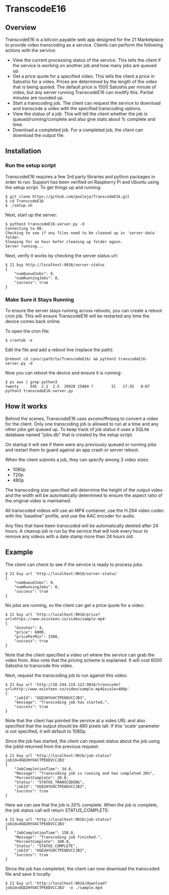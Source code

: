 # TranscodeE16

## Overview
TranscodeE16 is a bitcoin payable web app designed for the 21 Marketplace to provide video transcoding as a service.  Clients can perform the following actions with the service:

* View the current processing status of the service.  This tells the client if the service is working on another job and how many jobs are queued up.
* Get a price quote for a specified video.  This tells the client a price in Satoshis for a video.  Prices are determined by the length of the video that is being quoted.  The default price is 1500 Satoshis per minute of video, but any server running TranscodeE16 can modify this.  Partial minutes are rounded up.
* Start a transcoding job.  The client can request the service to download and transcode a video with the specified transcoding options.
* View the status of a job.  This will tell the client whether the job is queued/running/complete and also give stats about % complete and time.
* Download a completed job.  For a completed job, the client can download the output file.

## Installation
### Run the setup script
TranscodeE16 requires a few 3rd party libraries and python packages in order to run.  Support has been verified on Raspberry Pi and Ubuntu using the setup script.  To get things up and running:

```
$ git clone https://github.com/pooleja/TranscodeE16.git
$ cd TranscodeE16
$ ./setup.sh
```

Next, start up the server:
```
$ python3 transcodeE16-server.py -d
Connecting to DB.
Checking to see if any files need to be cleaned up in 'server-data' folder.
Sleeping for an hour befor cleaning up folder again.
Server running...
```

Next, verify it works by checking the server status url:
```
$ 21 buy http://localhost:9016/server-status
{
    "numQueudJobs": 0,
    "numRunningJobs": 0,
    "success": true
}
```
### Make Sure it Stays Running
To ensure the server stays running across reboots, you can create a reboot cron job.  This will ensure TranscodeE16 will be restarted any time the device comes back online.

To open the cron file:
```
$ crontab -e
```

Edit the file and add a reboot line (replace the path):
```
@reboot cd /your/path/to/TranscodeE16/ && python3 transcodeE16-server.py -d
```

Now you can reboot the device and ensure it is running:
```
$ ps aux | grep python3
twenty     545  2.2  2.5  39928 25884 ?        Sl   17:35   0:07 python3 transcodeE16-server.py
```

## How it works
Behind the scenes, TranscodeE16 uses avconv/ffmpeg to convert a video for the client.  Only one transcoding job is allowed to run at a time and any other jobs get queued up.  To keep track of job status it uses a SQLite database named "jobs.db" that is created by the setup script.

On startup it will see if there were any previously queued or running jobs and restart them to guard against an app crash or server reboot.

When the client submits a job, they can specify among 3 video sizes:
* 1080p
* 720p
* 480p

The transcoding size specified will determine the height of the output video and the width will be automatically determined to ensure the aspect ratio of the original video is maintained. 

All transcoded videos will use an MP4 container, use the H.264 video codec with the 'baseline" profile, and use the AAC encoder for audio.

Any files that have been transcoded will be automatically deleted after 24 hours.  A cleanup job is run by the service that will look every hour to remove any videos with a date stamp more than 24 hours old.

## Example
The client can check to see if the service is ready to process jobs:
```
$ 21 buy url 'http://localhost:9016/server-status'
{
    "numQueudJobs": 0,
    "numRunningJobs": 0,
    "success": true
}
```
No jobs are running, so the client can get a price quote for a video:
```
$ 21 buy url 'http://localhost:9016/price?url=https://www.esixteen.co/video/sample.mp4'
{
    "minutes": 4,
    "price": 6000,
    "pricePerMin": 1500,
    "success": true
}
```
Note that the client specified a video url where the service can grab the video from.  Also note that the pricing scheme is explained.  It will cost 6000 Satoshis to transcode this video.

Next, request the transcoding job to run against this video:
```
$ 21 buy url 'http://10.244.119.122:9016/transcode?url=http://www.esixteen.co/video/sample.mp4&scale=480p'
{
    "jobId": "UGD2HYU4CTPE6DVCCJB3",
    "message": "Transcoding job has started.",
    "success": true
}
```
Note that the client has pointed the service at a video URL and also specified that the output should be 480 pixels tall.  If this 'scale' parameter is not specified, it will default to 1080p.

Since the job has started, the client can request status about the job using the jobId returned from the previous request:
```
$ 21 buy url 'http://localhost:9016/job-status?jobId=UGD2HYU4CTPE6DVCCJB3'
{
    "JobCompletionTime": 34.0,
    "Message": "Transcoding job is running and has completed 20%",
    "PercentComplete": 20.0,
    "Status": "STATUS_TRANSCODING",
    "jobId": "UGD2HYU4CTPE6DVCCJB3",
    "success": true
}
```
Here we can see that the job is 20% complete.  When the job is complete, the job status call will return STATUS_COMPLETE:
```
$ 21 buy url 'http://localhost:9016/job-status?jobId=UGD2HYU4CTPE6DVCCJB3'
{
    "JobCompletionTime": 158.0,
    "Message": "Transcoding job finished.",
    "PercentComplete": 100.0,
    "Status": "STATUS_COMPLETE",
    "jobId": "UGD2HYU4CTPE6DVCCJB3",
    "success": true
}
```
Since the job has completed, the client can now download the transcoded file and save it locally:
```
$ 21 buy url 'http://localhost:9016/download?jobId=UGD2HYU4CTPE6DVCCJB3' -o ./sample.mp4
```
